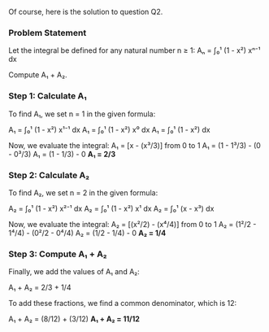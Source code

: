 Of course, here is the solution to question Q2.

### **Problem Statement**

Let the integral be defined for any natural number n ≥ 1:
Aₙ = ∫₀¹ (1 - x²) xⁿ⁻¹ dx

Compute A₁ + A₂.

### **Step 1: Calculate A₁**

To find A₁, we set n = 1 in the given formula:

A₁ = ∫₀¹ (1 - x²) x¹⁻¹ dx
A₁ = ∫₀¹ (1 - x²) x⁰ dx
A₁ = ∫₀¹ (1 - x²) dx

Now, we evaluate the integral:
A₁ = [x - (x³/3)] from 0 to 1
A₁ = (1 - 1³/3) - (0 - 0³/3)
A₁ = (1 - 1/3) - 0
**A₁ = 2/3**

### **Step 2: Calculate A₂**

To find A₂, we set n = 2 in the given formula:

A₂ = ∫₀¹ (1 - x²) x²⁻¹ dx
A₂ = ∫₀¹ (1 - x²) x¹ dx
A₂ = ∫₀¹ (x - x³) dx

Now, we evaluate the integral:
A₂ = [(x²/2) - (x⁴/4)] from 0 to 1
A₂ = (1²/2 - 1⁴/4) - (0²/2 - 0⁴/4)
A₂ = (1/2 - 1/4) - 0
**A₂ = 1/4**

### **Step 3: Compute A₁ + A₂**

Finally, we add the values of A₁ and A₂:

A₁ + A₂ = 2/3 + 1/4

To add these fractions, we find a common denominator, which is 12:

A₁ + A₂ = (8/12) + (3/12)
**A₁ + A₂ = 11/12**
